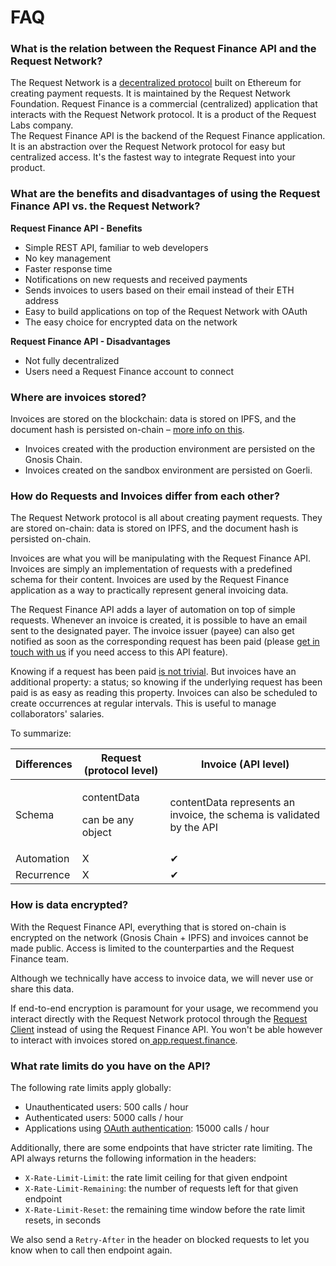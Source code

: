# FAQ

### **What is the relation between the Request Finance API and the Request Network?**

The Request Network is a [decentralized protocol](https://github.com/RequestNetwork/requestNetwork) built on Ethereum for creating payment requests. It is maintained by the Request Network Foundation. Request Finance is a commercial (centralized) application that interacts with the Request Network protocol. It is a product of the Request Labs company.\
The Request Finance API is the backend of the Request Finance application. It is an abstraction over the Request Network protocol for easy but centralized access. It's the fastest way to integrate Request into your product.

### **What are the benefits and disadvantages of using the Request Finance API vs. the Request Network?**

**Request Finance API - Benefits**

* Simple REST API, familiar to web developers
* No key management
* Faster response time
* Notifications on new requests and received payments
* Sends invoices to users based on their email instead of their ETH address
* Easy to build applications on top of the Request Network with OAuth
* The easy choice for encrypted data on the network

**Request Finance API - Disadvantages**

* Not fully decentralized
* Users need a Request Finance account to connect

### **Where are invoices stored?**&#x20;

Invoices are stored on the blockchain: data is stored on IPFS, and the document hash is persisted on-chain – [more info on this](https://docs.request.network/learn-request-network/introduction-to-the-request-protocol/storage).

* Invoices created with the production environment are persisted on the Gnosis Chain.
* Invoices created on the sandbox environment are persisted on Goerli.

### **How do Requests and Invoices differ from each other?**

The Request Network protocol is all about creating payment requests. They are stored on-chain: data is stored on IPFS, and the document hash is persisted on-chain.

Invoices are what you will be manipulating with the Request Finance API. Invoices are simply an implementation of requests with a predefined schema for their content. Invoices are used by the Request Finance application as a way to practically represent general invoicing data.

The Request Finance API adds a layer of automation on top of simple requests. Whenever an invoice is created, it is possible to have an email sent to the designated payer. The invoice issuer (payee) can also get notified as soon as the corresponding request has been paid (please [get in touch with us](https://www.request.finance/contact-us) if you need access to this API feature).

Knowing if a request has been paid [is not trivial](https://docs.request.network/learn-request-network/guides/detect-a-payment). But invoices have an additional property: a status; so knowing if the underlying request has been paid is as easy as reading this property. Invoices can also be scheduled to create occurrences at regular intervals. This is useful to manage collaborators' salaries.

To summarize:

| Differences | Request (protocol level)                   | Invoice (API level)                                                   |
| ----------- | ------------------------------------------ | --------------------------------------------------------------------- |
| Schema      | <p>contentData</p><p>can be any object</p> | contentData represents an invoice, the schema is validated by the API |
| Automation  | X                                          | ✔                                                                     |
| Recurrence  | X                                          | ✔                                                                     |

### **How is data encrypted?**&#x20;

With the Request Finance API, everything that is stored on-chain is encrypted on the network (Gnosis Chain + IPFS) and invoices cannot be made public. Access is limited to the counterparties and the Request Finance team.&#x20;

Although we technically have access to invoice data, we will never use or share this data.&#x20;

If end-to-end encryption is paramount for your usage, we recommend you interact directly with the Request Network protocol through the [Request Client](https://docs.request.network/get-started/request-network-client-introduction) instead of using the Request Finance API. You won't be able however to interact with invoices stored on[ app.request.finance](https://app.request.finance).

### **What rate limits do you have on the API?**&#x20;

The following rate limits apply globally:&#x20;

* Unauthenticated users: 500 calls / hour
* Authenticated users: 5000 calls / hour
* Applications using [OAuth authentication](going-live.md): 15000 calls / hour

Additionally, there are some endpoints that have stricter rate limiting. The API always returns the following information in the headers:&#x20;

* `X-Rate-Limit-Limit`: the rate limit ceiling for that given endpoint
* `X-Rate-Limit-Remaining`: the number of requests left for that given endpoint
* `X-Rate-Limit-Reset`: the remaining time window before the rate limit resets, in seconds

We also send a `Retry-After` in the header on blocked requests to let you know when to call then endpoint again.&#x20;
